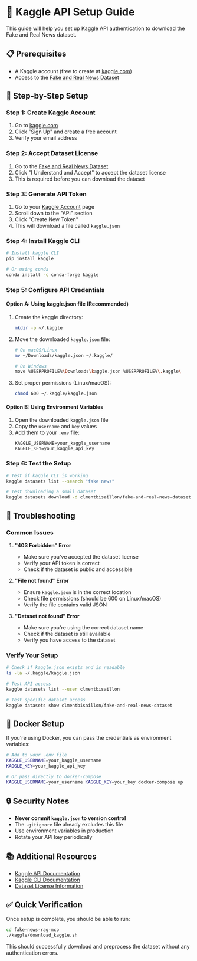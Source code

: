 # 🔑 Kaggle API Setup Guide

This guide will help you set up Kaggle API authentication to download the Fake and Real News dataset.

## 📋 Prerequisites

- A Kaggle account (free to create at [kaggle.com](https://kaggle.com))
- Access to the [Fake and Real News Dataset](https://www.kaggle.com/datasets/clmentbisaillon/fake-and-real-news-dataset)

## 🚀 Step-by-Step Setup

### Step 1: Create Kaggle Account

1. Go to [kaggle.com](https://kaggle.com)
2. Click "Sign Up" and create a free account
3. Verify your email address

### Step 2: Accept Dataset License

1. Go to the [Fake and Real News Dataset](https://www.kaggle.com/datasets/clmentbisaillon/fake-and-real-news-dataset)
2. Click "I Understand and Accept" to accept the dataset license
3. This is required before you can download the dataset

### Step 3: Generate API Token

1. Go to your [Kaggle Account](https://www.kaggle.com/account) page
2. Scroll down to the "API" section
3. Click "Create New Token"
4. This will download a file called `kaggle.json`

### Step 4: Install Kaggle CLI

```bash
# Install kaggle CLI
pip install kaggle

# Or using conda
conda install -c conda-forge kaggle
```

### Step 5: Configure API Credentials

#### Option A: Using kaggle.json file (Recommended)

1. Create the kaggle directory:

   ```bash
   mkdir -p ~/.kaggle
   ```

2. Move the downloaded `kaggle.json` file:

   ```bash
   # On macOS/Linux
   mv ~/Downloads/kaggle.json ~/.kaggle/

   # On Windows
   move %USERPROFILE%\Downloads\kaggle.json %USERPROFILE%\.kaggle\
   ```

3. Set proper permissions (Linux/macOS):
   ```bash
   chmod 600 ~/.kaggle/kaggle.json
   ```

#### Option B: Using Environment Variables

1. Open the downloaded `kaggle.json` file
2. Copy the `username` and `key` values
3. Add them to your `.env` file:
   ```env
   KAGGLE_USERNAME=your_kaggle_username
   KAGGLE_KEY=your_kaggle_api_key
   ```

### Step 6: Test the Setup

```bash
# Test if kaggle CLI is working
kaggle datasets list --search "fake news"

# Test downloading a small dataset
kaggle datasets download -d clmentbisaillon/fake-and-real-news-dataset -p ./test --unzip
```

## 🔧 Troubleshooting

### Common Issues

1. **"403 Forbidden" Error**

   - Make sure you've accepted the dataset license
   - Verify your API token is correct
   - Check if the dataset is public and accessible

2. **"File not found" Error**

   - Ensure `kaggle.json` is in the correct location
   - Check file permissions (should be 600 on Linux/macOS)
   - Verify the file contains valid JSON

3. **"Dataset not found" Error**
   - Make sure you're using the correct dataset name
   - Check if the dataset is still available
   - Verify you have access to the dataset

### Verify Your Setup

```bash
# Check if kaggle.json exists and is readable
ls -la ~/.kaggle/kaggle.json

# Test API access
kaggle datasets list --user clmentbisaillon

# Test specific dataset access
kaggle datasets show clmentbisaillon/fake-and-real-news-dataset
```

## 🐳 Docker Setup

If you're using Docker, you can pass the credentials as environment variables:

```bash
# Add to your .env file
KAGGLE_USERNAME=your_kaggle_username
KAGGLE_KEY=your_kaggle_api_key

# Or pass directly to docker-compose
KAGGLE_USERNAME=your_username KAGGLE_KEY=your_key docker-compose up
```

## 🔒 Security Notes

- **Never commit `kaggle.json` to version control**
- The `.gitignore` file already excludes this file
- Use environment variables in production
- Rotate your API key periodically

## 📚 Additional Resources

- [Kaggle API Documentation](https://www.kaggle.com/docs/api)
- [Kaggle CLI Documentation](https://github.com/Kaggle/kaggle-api)
- [Dataset License Information](https://www.kaggle.com/datasets/clmentbisaillon/fake-and-real-news-dataset)

## ✅ Quick Verification

Once setup is complete, you should be able to run:

```bash
cd fake-news-rag-mcp
./kaggle/download_kaggle.sh
```

This should successfully download and preprocess the dataset without any authentication errors.
